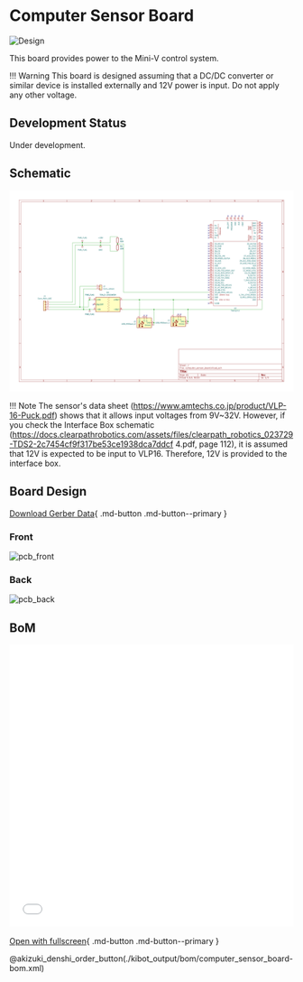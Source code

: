 # Computer Sensor Board

![Design](kibot_output/render/computer_sensor_board-top.svg)

This board provides power to the Mini-V control system.  

!!! Warning
    This board is designed assuming that a DC/DC converter or similar device is installed externally and 12V power is input.  Do not apply any other voltage.  

## Development Status

Under development.

## Schematic

![schematic](kibot_output/schematics/computer_sensor_board-schematic.svg)

!!! Note
    The sensor's data sheet (https://www.amtechs.co.jp/product/VLP-16-Puck.pdf) shows that it allows input voltages from 9V~32V.
    However, if you check the Interface Box schematic (https://docs.clearpathrobotics.com/assets/files/clearpath_robotics_023729-TDS2-2c7454cf9f317be53ce1938dca7ddcf 4.pdf, page 112), it is assumed that 12V is expected to be input to VLP16.
    Therefore, 12V is provided to the interface box.

## Board Design

[Download Gerber Data](kibot_output/zip/gerber_and_drill.zip){ .md-button .md-button--primary }

### Front

![pcb_front](kibot_output/pcb/computer_sensor_board-assembly_page_01.svg)

### Back

![pcb_back](kibot_output/pcb/computer_sensor_board-assembly_page_02.svg)

## BoM

<iframe src="../kibot_output/bom/computer_sensor_board-ibom.html" width="100%" height="500px" style="border: none;"></iframe>

[Open with fullscreen](kibot_output/bom/computer_sensor_board-ibom.html){ .md-button .md-button--primary }

@akizuki_denshi_order_button(./kibot_output/bom/computer_sensor_board-bom.xml)

